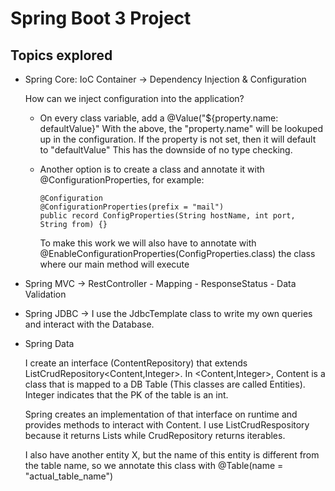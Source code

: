 # Spring Boot 3 Project

## Topics explored

- Spring Core: IoC Container -> Dependency Injection & Configuration

  How can we inject configuration into the application?
  
  - On every class variable, add a @Value("${property.name: defaultValue}"
  With the above, the "property.name" will be lookuped up in the configuration. If the property is not set, then it will default to "defaultValue"
  This has the downside of no type checking.

  - Another option is to create a class and annotate it with @ConfigurationProperties, for example:

        @Configuration
        @ConfigurationProperties(prefix = "mail")
        public record ConfigProperties(String hostName, int port, String from) {}
  	  
    To make this work we will also have to annotate with @EnableConfigurationProperties(ConfigProperties.class) the class where our main method will execute

- Spring MVC -> RestController - Mapping - ResponseStatus - Data Validation

- Spring JDBC -> I use the JdbcTemplate class to write my own queries and interact with the Database.

- Spring Data
  
  I create an interface (ContentRepository) that extends ListCrudRepository<Content,Integer>. 
  In <Content,Integer>, Content is a class that is mapped to a DB Table (This classes are called Entities). 
  Integer indicates that the PK of the table is an int. 
  
  Spring creates an implementation of that interface on runtime and provides methods to interact with Content.
  I use ListCrudRespository because it returns Lists while CrudRepository returns iterables.

  I also have another entity X, but the name of this entity is different from the table name,
  so we annotate this class with @Table(name = "actual_table_name")